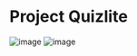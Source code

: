 # Project Quizlite
![image](https://user-images.githubusercontent.com/85931501/122032225-a133a800-cdf9-11eb-94ee-07a8d12ae2df.png)
![image](https://user-images.githubusercontent.com/85931501/122032253-a7298900-cdf9-11eb-94c0-806327be8409.png)


